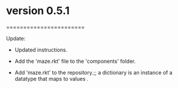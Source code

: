 # version 0.5.1
=======================

Update:


*	Updated instructions.

*	Add the 'maze.rkt' file to the 'components' folder.

*	Add 'maze.rkt' to the repository.;; a dictionary is an instance of a datatype that maps to values
.